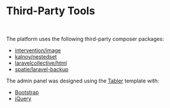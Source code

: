 # Third-Party Tools

<br />

The platform uses the following third-party composer packages:

- [intervention/image](https://packagist.org/packages/intervention/image)
- [kalnoy/nestedset](https://packagist.org/packages/kalnoy/nestedset)
- [laravelcollective/html](https://packagist.org/packages/laravelcollective/html)
- [spatie/laravel-backup](https://packagist.org/packages/spatie/laravel-backup)

The admin panel was designed using the [Tabler](https://tabler.io/) template with:
- [Bootstrap](https://getbootstrap.com/) 
- [jQuery](https://jquery.com/) 

